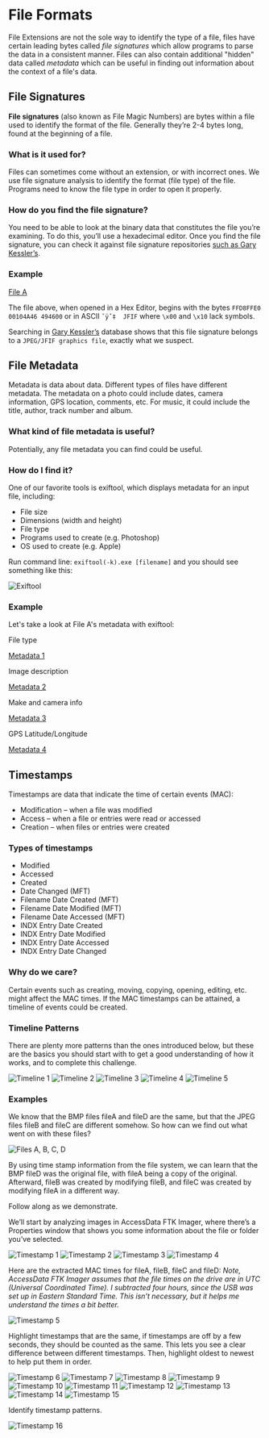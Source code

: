 # File Formats

File Extensions are not the sole way to identify the type of a file, files have certain leading bytes called *file signatures* which allow programs to parse the data in a consistent manner. Files can also contain additional "hidden" data called *metadata* which can be useful in finding out information about the context of a file's data.

## File Signatures

**File signatures** (also known as File Magic Numbers) are bytes within a file used to identify the format of the file. Generally they’re 2-4 bytes long, found at the beginning of a file.

### What is it used for?

Files can sometimes come without an extension, or with incorrect ones. We use file signature analysis to identify the format (file type) of the file. Programs need to know the file type in order to open it properly.

### How do you find the file signature?

You need to be able to look at the binary data that constitutes the file you’re examining. To do this, you’ll use a hexadecimal editor. Once you find the file signature, you can check it against file signature repositories [such as Gary Kessler’s](http://www.garykessler.net/library/file_sigs.html).

### Example

[File A](images/file-a.jpg)

The file above, when opened in a Hex Editor, begins with the bytes `FFD8FFE0 00104A46 494600` or in ASCII `ˇÿˇ‡  JFIF` where `\x00` and `\x10` lack symbols. 

Searching in [Gary Kessler’s](http://www.garykessler.net/library/file_sigs.html) database shows that this file signature belongs to a `JPEG/JFIF graphics file`, exactly what we suspect.

## File Metadata

Metadata is data about data. Different types of files have different metadata. The metadata on a photo could include dates, camera information, GPS location, comments, etc. For music, it could include the title, author, track number and album.

### What kind of file metadata is useful?

Potentially, any file metadata you can find could be useful.

### How do I find it?
One of our favorite tools is exiftool, which displays metadata for an input file, including:
- File size
- Dimensions (width and height)
- File type
- Programs used to create (e.g. Photoshop)
- OS used to create (e.g. Apple)

Run command line: `exiftool(-k).exe [filename]` and you should see something like this:

![Exiftool](images/exiftool.png)

### Example

Let's take a look at File A's metadata with exiftool: 

File type

[Metadata 1](images/file-a-metadata-1.png)

Image description

[Metadata 2](images/file-a-metadata-2.png)

Make and camera info

[Metadata 3](images/file-a-metadata-3.png)

GPS Latitude/Longitude

[Metadata 4](images/file-a-metadata-4.png)


## Timestamps

Timestamps are data that indicate the time of certain events (MAC):
- Modification – when a file was modified
- Access – when a file or entries were read or accessed
- Creation – when files or entries were created

### Types of timestamps
- Modified
- Accessed
- Created
- Date Changed (MFT)
- Filename Date Created (MFT)
- Filename Date Modified (MFT)
- Filename Date Accessed (MFT)
- INDX Entry Date Created
- INDX Entry Date Modified
- INDX Entry Date Accessed
- INDX Entry Date Changed

### Why do we care?
Certain events such as creating, moving, copying, opening, editing, etc. might affect the MAC times. If the MAC timestamps can be attained, a timeline of events could be created.

### Timeline Patterns
There are plenty more patterns than the ones introduced below, but these are the basics you should start with to get a good understanding of how it works, and to complete this challenge.

![Timeline 1](images/timeline-1.png)
![Timeline 2](images/timeline-2.png)
![Timeline 3](images/timeline-3.png)
![Timeline 4](images/timeline-4.png)
![Timeline 5](images/timeline-5.png)

### Examples

We know that the BMP files fileA and fileD are the same, but that the JPEG files fileB and fileC are different somehow. So how can we find out what went on with these files?

![Files A, B, C, D](images/file-a-b-c-d.png)

By using time stamp information from the file system, we can learn that the BMP fileD was the original file, with fileA being a copy of the original. Afterward, fileB was created by modifying fileB, and fileC was created by modifying fileA in a different way.

Follow along as we demonstrate.

We’ll start by analyzing images in AccessData FTK Imager, where there’s a Properties window that shows you some information about the file or folder you’ve selected.

![Timestamp 1](images/timestamp-1.png)
![Timestamp 2](images/timestamp-2.png)
![Timestamp 3](images/timestamp-3.png)
![Timestamp 4](images/timestamp-4.png)

Here are the extracted MAC times for fileA, fileB, fileC and fileD:
*Note, AccessData FTK Imager assumes that the file times on the drive are in UTC (Universal Coordinated Time). I subtracted four hours, since the USB was set up in Eastern Standard Time. This isn’t necessary, but it helps me understand the times a bit better.*

![Timestamp 5](images/timestamp-5.png)

Highlight timestamps that are the same, if timestamps are off by a few seconds, they should be counted as the same. This lets you see a clear difference between different timestamps. Then, highlight oldest to newest to help put them in order.

![Timestamp 6](images/timestamp-6.png)
![Timestamp 7](images/timestamp-7.png)
![Timestamp 8](images/timestamp-8.png)
![Timestamp 9](images/timestamp-9.png)
![Timestamp 10](images/timestamp-10.png)
![Timestamp 11](images/timestamp-11.png)
![Timestamp 12](images/timestamp-12.png)
![Timestamp 13](images/timestamp-13.png)
![Timestamp 14](images/timestamp-14.png)
![Timestamp 15](images/timestamp-15.png)


Identify timestamp patterns.

![Timestamp 16](images/timestamp-16.png)
